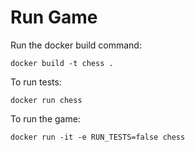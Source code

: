 # Run Game

Run the docker build command:
```
docker build -t chess .
```

To run tests:
```
docker run chess
```

To run the game:
```
docker run -it -e RUN_TESTS=false chess 
```